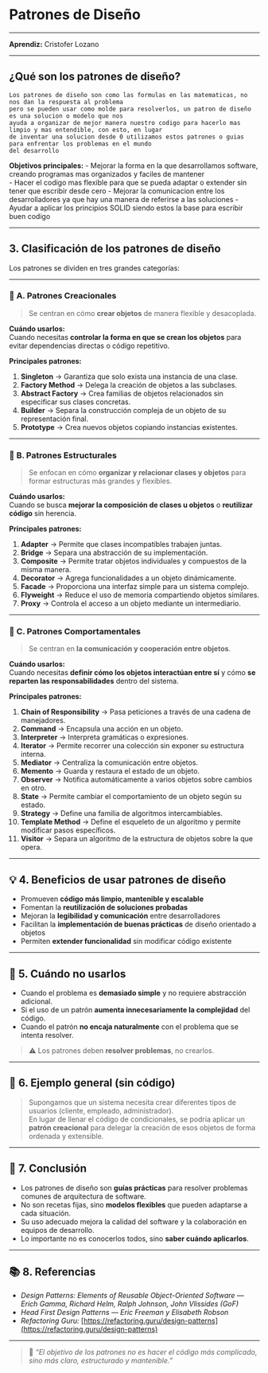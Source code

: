 # **Patrones de Diseño**

---

**Aprendiz:** Cristofer Lozano 

---

##  **¿Qué son los patrones de diseño?**

    Los patrones de diseño son como las formulas en las matematicas, no nos dan la respuesta al problema
    pero se pueden usar como molde para resolverlos, un patron de diseño es una solucion o modelo que nos
    ayuda a organizar de mejor manera nuestro codigo para hacerlo mas limpio y mas entendible, con esto, en lugar
    de inventar una solucion desde 0 utilizamos estos patrones o guias para enfrentar los problemas en el mundo
    del desarrollo

**Objetivos principales:**
    - Mejorar la forma en la que desarrollamos software, creando programas mas organizados y faciles de 
    mantener  
    - Hacer el codigo mas flexible para que se pueda adaptar o extender sin tener que escribir desde cero
    - Mejorar la comunicacion entre los desarrolladores ya que hay una manera de referirse a las soluciones
    - Ayudar a aplicar los principios SOLID siendo estos la base para escribir buen codigo

---

## **3. Clasificación de los patrones de diseño**

Los patrones se dividen en tres grandes categorías:

---

### 🔹 **A. Patrones Creacionales**
> Se centran en cómo **crear objetos** de manera flexible y desacoplada.

**Cuándo usarlos:**  
Cuando necesitas **controlar la forma en que se crean los objetos** para evitar dependencias directas o código repetitivo.

**Principales patrones:**
1. **Singleton** → Garantiza que solo exista una instancia de una clase.  
2. **Factory Method** → Delega la creación de objetos a las subclases.  
3. **Abstract Factory** → Crea familias de objetos relacionados sin especificar sus clases concretas.  
4. **Builder** → Separa la construcción compleja de un objeto de su representación final.  
5. **Prototype** → Crea nuevos objetos copiando instancias existentes.

---

### 🔹 **B. Patrones Estructurales**
> Se enfocan en cómo **organizar y relacionar clases y objetos** para formar estructuras más grandes y flexibles.

**Cuándo usarlos:**  
Cuando se busca **mejorar la composición de clases u objetos** o **reutilizar código** sin herencia.

**Principales patrones:**
1. **Adapter** → Permite que clases incompatibles trabajen juntas.  
2. **Bridge** → Separa una abstracción de su implementación.  
3. **Composite** → Permite tratar objetos individuales y compuestos de la misma manera.  
4. **Decorator** → Agrega funcionalidades a un objeto dinámicamente.  
5. **Facade** → Proporciona una interfaz simple para un sistema complejo.  
6. **Flyweight** → Reduce el uso de memoria compartiendo objetos similares.  
7. **Proxy** → Controla el acceso a un objeto mediante un intermediario.

---

### 🔹 **C. Patrones Comportamentales**
> Se centran en **la comunicación y cooperación entre objetos**.

**Cuándo usarlos:**  
Cuando necesitas **definir cómo los objetos interactúan entre sí** y cómo **se reparten las responsabilidades** dentro del sistema.

**Principales patrones:**
1. **Chain of Responsibility** → Pasa peticiones a través de una cadena de manejadores.  
2. **Command** → Encapsula una acción en un objeto.  
3. **Interpreter** → Interpreta gramáticas o expresiones.  
4. **Iterator** → Permite recorrer una colección sin exponer su estructura interna.  
5. **Mediator** → Centraliza la comunicación entre objetos.  
6. **Memento** → Guarda y restaura el estado de un objeto.  
7. **Observer** → Notifica automáticamente a varios objetos sobre cambios en otro.  
8. **State** → Permite cambiar el comportamiento de un objeto según su estado.  
9. **Strategy** → Define una familia de algoritmos intercambiables.  
10. **Template Method** → Define el esqueleto de un algoritmo y permite modificar pasos específicos.  
11. **Visitor** → Separa un algoritmo de la estructura de objetos sobre la que opera.

---

## 💡 **4. Beneficios de usar patrones de diseño**
- Promueven **código más limpio, mantenible y escalable**  
- Fomentan la **reutilización de soluciones probadas**  
- Mejoran la **legibilidad y comunicación** entre desarrolladores  
- Facilitan la **implementación de buenas prácticas** de diseño orientado a objetos  
- Permiten **extender funcionalidad** sin modificar código existente

---

## 🚧 **5. Cuándo no usarlos**
- Cuando el problema es **demasiado simple** y no requiere abstracción adicional.  
- Si el uso de un patrón **aumenta innecesariamente la complejidad** del código.  
- Cuando el patrón **no encaja naturalmente** con el problema que se intenta resolver.  

> ⚠️ Los patrones deben **resolver problemas**, no crearlos.

---

## 🧱 **6. Ejemplo general (sin código)**
> Supongamos que un sistema necesita crear diferentes tipos de usuarios (cliente, empleado, administrador).  
En lugar de llenar el código de condicionales, se podría aplicar un **patrón creacional** para delegar la creación de esos objetos de forma ordenada y extensible.

---

## 📘 **7. Conclusión**
- Los patrones de diseño son **guías prácticas** para resolver problemas comunes de arquitectura de software.  
- No son recetas fijas, sino **modelos flexibles** que pueden adaptarse a cada situación.  
- Su uso adecuado mejora la calidad del software y la colaboración en equipos de desarrollo.  
- Lo importante no es conocerlos todos, sino **saber cuándo aplicarlos**.

---

## 📚 **8. Referencias**
- *Design Patterns: Elements of Reusable Object-Oriented Software* — *Erich Gamma, Richard Helm, Ralph Johnson, John Vlissides (GoF)*  
- *Head First Design Patterns* — *Eric Freeman y Elisabeth Robson*  
- *Refactoring Guru:* [https://refactoring.guru/design-patterns](https://refactoring.guru/design-patterns)  

---

> 🧭 *“El objetivo de los patrones no es hacer el código más complicado, sino más claro, estructurado y mantenible.”*
